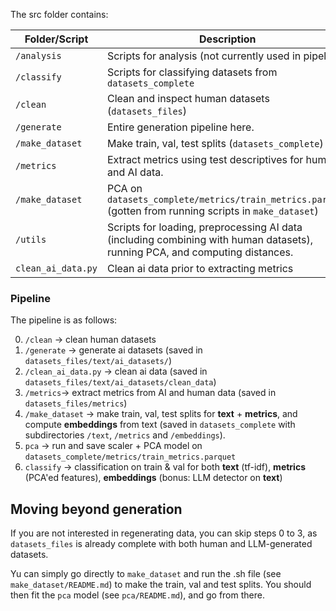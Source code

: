 The src folder contains: 

| Folder/Script            | Description                                                                                                   |
|-------------------|---------------------------------------------------------------------------------------------------------------|
| `/analysis`        | Scripts for analysis (not currently used in pipeline) |
| `/classify`        | Scripts for classifying datasets from `datasets_complete`                                                       |
| `/clean`           | Clean and inspect human datasets (`datasets_files`)                                                                             |
| `/generate`        | Entire generation pipeline here.                                                                               |
| `/make_dataset`         | Make train, val, test splits (`datasets_complete`)                                          |
| `/metrics`         | Extract metrics using test descriptives for human and AI data.                                                |
| `/make_dataset`    | PCA on `datasets_complete/metrics/train_metrics.parquet` (gotten from running scripts in `make_dataset`)                                       |
| `/utils`           | Scripts for loading, preprocessing AI data (including combining with human datasets), running PCA, and computing distances.  |
| `clean_ai_data.py`| Clean ai data prior to extracting metrics  |


### Pipeline 
The pipeline is as follows:

0. `/clean` -> clean human datasets
1. `/generate` -> generate ai datasets (saved in `datasets_files/text/ai_datasets/`)
2. `/clean_ai_data.py` -> clean ai data (saved in `datasets_files/text/ai_datasets/clean_data`)
3. `/metrics`-> extract metrics from AI and human data (saved in `datasets_files/metrics`)
4. `/make_dataset` -> make train, val, test splits for **text** + **metrics**, and compute **embeddings** from text (saved in `datasets_complete` with subdirectories `/text`, `/metrics` and `/embeddings`). 
5. `pca` -> run and save scaler + PCA model on `datasets_complete/metrics/train_metrics.parquet`
6. `classify` -> classification on train & val for both **text** (tf-idf), **metrics** (PCA'ed features), **embeddings** (bonus: LLM detector on **text**)

## Moving beyond generation
If you are not interested in regenerating data, you can skip steps 0 to 3, as `datasets_files` is already complete with both human and LLM-generated datasets.

Yu can simply go directly to `make_dataset` and run the .sh file (see `make_dataset/README.md`) to make the train, val and test splits. You should then fit the `pca` model (see `pca/README.md`), and go from there. 
